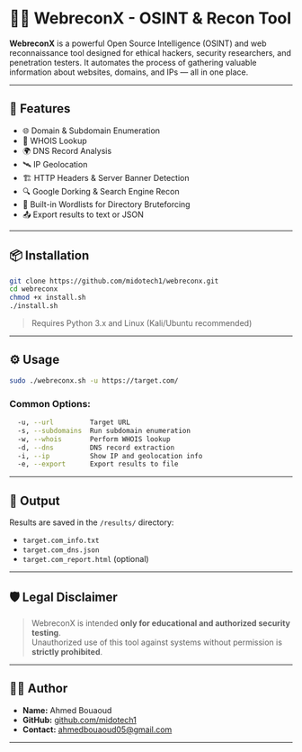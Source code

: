 # 🕵️‍♂️ WebreconX - OSINT & Recon Tool

**WebreconX** is a powerful Open Source Intelligence (OSINT) and web reconnaissance tool designed for ethical hackers, security researchers, and penetration testers. It automates the process of gathering valuable information about websites, domains, and IPs — all in one place.

---

## 🚀 Features

- 🌐 Domain & Subdomain Enumeration  
- 🧠 WHOIS Lookup  
- 🌍 DNS Record Analysis  
- 🛰️ IP Geolocation  
- 🏗️ HTTP Headers & Server Banner Detection  
- 🔍 Google Dorking & Search Engine Recon  
- 🔧 Built-in Wordlists for Directory Bruteforcing  
- 📤 Export results to text or JSON

---

## 📦 Installation

```bash
git clone https://github.com/midotech1/webreconx.git
cd webreconx
chmod +x install.sh
./install.sh
```

> Requires Python 3.x and Linux (Kali/Ubuntu recommended)

---

## ⚙️ Usage

```bash
sudo ./webreconx.sh -u https://target.com/
```

### Common Options:
```bash
  -u, --url         Target URL
  -s, --subdomains  Run subdomain enumeration
  -w, --whois       Perform WHOIS lookup
  -d, --dns         DNS record extraction
  -i, --ip          Show IP and geolocation info
  -e, --export      Export results to file
```

---

## 📁 Output

Results are saved in the `/results/` directory:
- `target.com_info.txt`
- `target.com_dns.json`
- `target.com_report.html` (optional)

---

## 🛡️ Legal Disclaimer

> WebreconX is intended **only for educational and authorized security testing**.  
> Unauthorized use of this tool against systems without permission is **strictly prohibited**.

---

## 👨‍💻 Author

- **Name:** Ahmed Bouaoud  
- **GitHub:** [github.com/midotech1](https://github.com/midotech1)  
- **Contact:** ahmedbouaoud05@gmail.com

---



